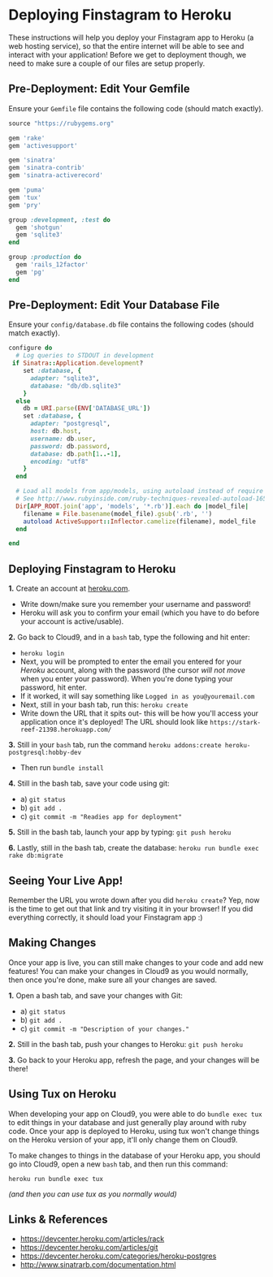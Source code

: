 # Deploying Finstagram to Heroku
These instructions will help you deploy your Finstagram app to Heroku (a web hosting service), so that the entire internet will be able to see and interact with your application! Before we get to deployment though, we need to make sure a couple of our files are setup properly.

## Pre-Deployment: Edit Your Gemfile
Ensure your `Gemfile` file contains the following code (should match exactly).
```ruby
source "https://rubygems.org"

gem 'rake'
gem 'activesupport'

gem 'sinatra'
gem 'sinatra-contrib'
gem 'sinatra-activerecord'

gem 'puma'
gem 'tux'
gem 'pry'

group :development, :test do
  gem 'shotgun'
  gem 'sqlite3'
end

group :production do
  gem 'rails_12factor'
  gem 'pg'
end
```

## Pre-Deployment: Edit Your Database File
Ensure your `config/database.db` file contains the following codes (should match exactly).
```ruby
configure do
  # Log queries to STDOUT in development
 if Sinatra::Application.development?
    set :database, {
      adapter: "sqlite3",
      database: "db/db.sqlite3"
    }
  else
    db = URI.parse(ENV['DATABASE_URL'])
    set :database, {
      adapter: "postgresql",
      host: db.host,
      username: db.user,
      password: db.password,
      database: db.path[1..-1],
      encoding: "utf8"
    }
  end

  # Load all models from app/models, using autoload instead of require
  # See http://www.rubyinside.com/ruby-techniques-revealed-autoload-1652.html
  Dir[APP_ROOT.join('app', 'models', '*.rb')].each do |model_file|
    filename = File.basename(model_file).gsub('.rb', '')
    autoload ActiveSupport::Inflector.camelize(filename), model_file
  end

end
```

## Deploying Finstagram to Heroku
**1.** Create an account at [heroku.com](https://heroku.com).
 * Write down/make sure you remember your username and password!
 * Heroku will ask you to confirm your email (which you have to do before your account is active/usable).

**2.** Go back to Cloud9, and in a `bash` tab, type the following and hit enter:
 * `heroku login`
 * Next, you will be prompted to enter the email you entered for your _Heroku_ account, along with the password (the cursor _will not move_ when you enter your password). When you're done typing your password, hit enter.
 * If it worked, it will say something like `Logged in as you@youremail.com`
 * Next, still in your bash tab, run this: `heroku create`
 * Write down the URL that it spits out- this will be how you'll access your application once it's deployed! The URL should look like `https://stark-reef-21398.herokuapp.com/`

**3.** Still in your `bash` tab, run the command `heroku addons:create heroku-postgresql:hobby-dev`
 * Then run `bundle install`

**4.** Still in the bash tab, save your code using git:
 * a) `git status`
 * b) `git add .`
 * c) `git commit -m "Readies app for deployment"`

**5.** Still in the bash tab, launch your app by typing: `git push heroku`

**6.** Lastly, still in the bash tab, create the database: `heroku run bundle exec rake db:migrate`

## Seeing Your Live App!
Remember the URL you wrote down after you did `heroku create`? Yep, now is the time to get out that link and try visiting it in your browser! If you did everything correctly, it should load your Finstagram app :)

## Making Changes
Once your app is live, you can still make changes to your code and add new features! You can make your changes in Cloud9 as you would normally, then once you're done, make sure all your changes are saved.

**1.** Open a bash tab, and save your changes with Git:
 * a) `git status`
 * b) `git add .`
 * c) `git commit -m "Description of your changes."`

**2.** Still in the bash tab, push your changes to Heroku: `git push heroku`

**3.** Go back to your Heroku app, refresh the page, and your changes will be there!

## Using Tux on Heroku

When developing your app on Cloud9, you were able to do `bundle exec tux` to edit things in your database and just generally play around with ruby code. Once your app is deployed to Heroku, using tux won't change things on the Heroku version of your app, it'll only change them on Cloud9.

To make changes to things in the database of your Heroku app, you should go into Cloud9, open a new `bash` tab, and then run this command:

```
heroku run bundle exec tux
```

_(and then you can use tux as you normally would)_

## Links & References
* https://devcenter.heroku.com/articles/rack
* https://devcenter.heroku.com/articles/git
* https://devcenter.heroku.com/categories/heroku-postgres
* http://www.sinatrarb.com/documentation.html

